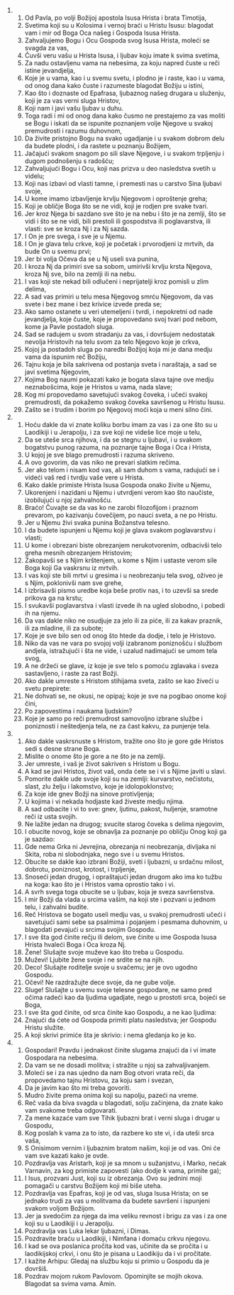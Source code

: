 <ol>
  <li>
    <ol>
      <li>Od Pavla, po volji Božijoj apostola Isusa Hrista i brata Timotija,</li>
      <li>Svetima koji su u Kolosima i vernoj braći u Hristu Isusu: blagodat vam i mir od Boga Oca našeg i Gospoda Isusa Hrista.</li>
      <li>Zahvaljujemo Bogu i Ocu Gospoda svog Isusa Hrista, moleći se svagda za vas,</li>
      <li>Čuvši veru vašu u Hrista Isusa, i ljubav koju imate k svima svetima,</li>
      <li>Za nadu ostavljenu vama na nebesima, za koju napred čuste u reči istine jevandjelja,</li>
      <li>Koje je u vama, kao i u svemu svetu, i plodno je i raste, kao i u vama, od onog dana kako čuste i razumeste blagodat Božiju u istini,</li>
      <li>Kao što i doznaste od Epafrasa, ljubaznog našeg drugara u služenju, koji je za vas verni sluga Hristov,</li>
      <li>Koji nam i javi vašu ljubav u duhu.</li>
      <li>Toga radi i mi od onog dana kako čusmo ne prestajemo za vas moliti se Bogu i iskati da se ispunite poznanjem volje Njegove u svakoj premudrosti i razumu duhovnom,</li>
      <li>Da živite pristojno Bogu na svako ugadjanje i u svakom dobrom delu da budete plodni, i da rastete u poznanju Božijem,</li>
      <li>Jačajući svakom snagom po sili slave Njegove, i u svakom trpljenju i dugom podnošenju s radošću;</li>
      <li>Zahvaljujući Bogu i Ocu, koji nas prizva u deo nasledstva svetih u videlu;</li>
      <li>Koji nas izbavi od vlasti tamne, i premesti nas u carstvo Sina ljubavi svoje,</li>
      <li>U kome imamo izbavljenje krvlju Njegovom i oproštenje greha;</li>
      <li>Koji je obličje Boga što se ne vidi, koji je rodjen pre svake tvari.</li>
      <li>Jer kroz Njega bi sazdano sve što je na nebu i što je na zemlji, što se vidi i što se ne vidi, bili prestoli ili gospodstva ili poglavarstva, ili vlasti: sve se kroza Nj i za Nj sazda.</li>
      <li>I On je pre svega, i sve je u Njemu.</li>
      <li>I On je glava telu crkve, koji je početak i prvorodjeni iz mrtvih, da bude On u svemu prvi;</li>
      <li>Jer bi volja Očeva da se u Nj useli sva punina,</li>
      <li>I kroza Nj da primiri sve sa sobom, umirivši krvlju krsta Njegova, kroza Nj sve, bilo na zemlji ili na nebu.</li>
      <li>I vas koji ste nekad bili odlučeni i neprijatelji kroz pomisli u zlim delima,</li>
      <li>A sad vas primiri u telu mesa Njegovog smrću Njegovom, da vas svete i bez mane i bez krivice izvede preda se;</li>
      <li>Ako samo ostanete u veri utemeljeni i tvrdi, i nepokretni od nade jevandjelja, koje čuste, koje je propovedano svoj tvari pod nebom, kome ja Pavle postadoh sluga.</li>
      <li>Sad se radujem u svom stradanju za vas, i dovršujem nedostatak nevolja Hristovih na telu svom za telo Njegovo koje je crkva,</li>
      <li>Kojoj ja postadoh sluga po naredbi Božijoj koja mi je dana medju vama da ispunim reč Božiju,</li>
      <li>Tajnu koja je bila sakrivena od postanja sveta i naraštaja, a sad se javi svetima Njegovim,</li>
      <li>Kojima Bog naumi pokazati kako je bogata slava tajne ove medju neznabošcima, koje je Hristos u vama, nada slave;</li>
      <li>Kog mi propovedamo savetujući svakog čoveka, i učeći svakoj premudrosti, da pokažemo svakog čoveka savršenog u Hristu Isusu.</li>
      <li>Zašto se i trudim i borim po Njegovoj moći koja u meni silno čini.</li>
    </ol>
  </li>
  <li>
    <ol>
      <li>Hoću dakle da vi znate koliku borbu imam za vas i za one što su u Laodikiji i u Jerapolju, i za sve koji ne videše lice moje u telu,</li>
      <li>Da se uteše srca njihova, i da se stegnu u ljubavi, i u svakom bogatstvu punog razuma, na poznanje tajne Boga i Oca i Hrista,</li>
      <li>U kojoj je sve blago premudrosti i razuma skriveno.</li>
      <li>A ovo govorim, da vas niko ne prevari slatkim rečima.</li>
      <li>Jer ako telom i nisam kod vas, ali sam duhom s vama, radujući se i videći vaš red i tvrdju vaše vere u Hrista.</li>
      <li>Kako dakle primiste Hrista Isusa Gospoda onako živite u Njemu,</li>
      <li>Ukorenjeni i nazidani u Njemu i utvrdjeni verom kao što naučiste, izobilujući u njoj zahvalnošću.</li>
      <li>Braćo! Čuvajte se da vas ko ne zarobi filozofijom i praznom prevarom, po kazivanju čovečijem, po nauci sveta, a ne po Hristu.</li>
      <li>Jer u Njemu živi svaka punina Božanstva telesno.</li>
      <li>I da budete ispunjeni u Njemu koji je glava svakom poglavarstvu i vlasti;</li>
      <li>U kome i obrezani biste obrezanjem nerukotvorenim, odbacivši telo greha mesnih obrezanjem Hristovim;</li>
      <li>Zakopavši se s Njim krštenjem, u kome s Njim i ustaste verom sile Boga koji Ga vaskrsnu iz mrtvih.</li>
      <li>I vas koji ste bili mrtvi u gresima i u neobrezanju tela svog, oživeo je s Njim, poklonivši nam sve grehe,</li>
      <li>I izbrisavši pismo uredbe koja beše protiv nas, i to uzevši sa srede prikova ga na krstu;</li>
      <li>I svukavši poglavarstva i vlasti izvede ih na ugled slobodno, i pobedi ih na njemu.</li>
      <li>Da vas dakle niko ne osudjuje za jelo ili za piće, ili za kakav praznik, ili za mladine, ili za subote;</li>
      <li>Koje je sve bilo sen od onog što htede da dodje, i telo je Hristovo.</li>
      <li>Niko da vas ne vara po svojoj volji izabranom poniznošću i službom andjela, istražujući i šta ne vide, i uzalud nadimajući se umom tela svog,</li>
      <li>A ne držeći se glave, iz koje je sve telo s pomoću zglavaka i sveza sastavljeno, i raste za rast Božji.</li>
      <li>Ako dakle umreste s Hristom stihijama sveta, zašto se kao živeći u svetu prepirete:</li>
      <li>Ne dohvati se, ne okusi, ne opipaj; koje je sve na pogibao onome koji čini,</li>
      <li>Po zapovestima i naukama ljudskim?</li>
      <li>Koje je samo po reči premudrost samovoljno izbrane službe i poniznosti i neštedjenja tela, ne za čast kakvu, za punjenje tela.</li>
    </ol>
  </li>
  <li>
    <ol>
      <li>Ako dakle vaskrsnuste s Hristom, tražite ono što je gore gde Hristos sedi s desne strane Boga.</li>
      <li>Mislite o onome što je gore a ne što je na zemlji.</li>
      <li>Jer umreste, i vaš je život sakriven s Hristom u Bogu.</li>
      <li>A kad se javi Hristos, život vaš, onda ćete se i vi s Njime javiti u slavi.</li>
      <li>Pomorite dakle ude svoje koji su na zemlji: kurvarstvo, nečistotu, slast, zlu želju i lakomstvo, koje je idolopoklonstvo;</li>
      <li>Za koje ide gnev Božji na sinove protivljenja;</li>
      <li>U kojima i vi nekada hodjaste kad živeste medju njima.</li>
      <li>A sad odbacite i vi to sve: gnev, ljutinu, pakost, huljenje, sramotne reči iz usta svojih.</li>
      <li>Ne lažite jedan na drugog; svucite starog čoveka s delima njegovim,</li>
      <li>I obucite novog, koje se obnavlja za poznanje po obličju Onog koji ga je sazdao:</li>
      <li>Gde nema Grka ni Jevrejina, obrezanja ni neobrezanja, divljaka ni Skita, roba ni slobodnjaka, nego sve i u svemu Hristos.</li>
      <li>Obucite se dakle kao izbrani Božiji, sveti i ljubazni, u srdačnu milost, dobrotu, poniznost, krotost, i trpljenje,</li>
      <li>Snoseći jedan drugog, i opraštajući jedan drugom ako ima ko tužbu na koga: kao što je i Hristos vama oprostio tako i vi.</li>
      <li>A svrh svega toga obucite se u ljubav, koja je sveza savršenstva.</li>
      <li>I mir Božji da vlada u srcima vašim, na koji ste i pozvani u jednom telu, i zahvalni budite.</li>
      <li>Reč Hristova se bogato useli medju vas, u svakoj premudrosti učeći i savetujući sami sebe sa psalmima i pojanjem i pesmama duhovnim, u blagodati pevajući u srcima svojim Gospodu.</li>
      <li>I sve šta god činite rečju ili delom, sve činite u ime Gospoda Isusa Hrista hvaleći Boga i Oca kroza Nj.</li>
      <li>Žene! Slušajte svoje muževe kao što treba u Gospodu.</li>
      <li>Muževi! Ljubite žene svoje i ne srdite se na njih.</li>
      <li>Deco! Slušajte roditelje svoje u svačemu; jer je ovo ugodno Gospodu.</li>
      <li>Očevi! Ne razdražujte dece svoje, da ne gube volje.</li>
      <li>Sluge! Slušajte u svemu svoje telesne gospodare, ne samo pred očima radeći kao da ljudima ugadjate, nego u prostoti srca, bojeći se Boga,</li>
      <li>I sve šta god činite, od srca činite kao Gospodu, a ne kao ljudima:</li>
      <li>Znajući da ćete od Gospoda primiti platu nasledstva; jer Gospodu Hristu služite.</li>
      <li>A koji skrivi primiće šta je skrivio: i nema gledanja ko je ko.</li>
    </ol>
  </li>
  <li>
    <ol>
      <li>Gospodari! Pravdu i jednakost činite slugama znajući da i vi imate Gospodara na nebesima.</li>
      <li>Da vam se ne dosadi molitva; i stražite u njoj sa zahvaljivanjem.</li>
      <li>Moleći se i za nas ujedno da nam Bog otvori vrata reči, da propovedamo tajnu Hristovu, za koju sam i svezan,</li>
      <li>Da je javim kao što mi treba govoriti.</li>
      <li>Mudro živite prema onima koji su napolju, pazeći na vreme.</li>
      <li>Reč vaša da biva svagda u blagodati, solju začinjena, da znate kako vam svakome treba odgovarati.</li>
      <li>Za mene kazaće vam sve Tihik ljubazni brat i verni sluga i drugar u Gospodu,</li>
      <li>Kog poslah k vama za to isto, da razbere ko ste vi, i da uteši srca vaša,</li>
      <li>S Onisimom vernim i ljubaznim bratom našim, koji je od vas. Oni će vam sve kazati kako je ovde.</li>
      <li>Pozdravlja vas Aristarh, koji je sa mnom u sužanjstvu, i Marko, nećak Varnavin, za kog primiste zapovesti (ako dodje k vama, primite ga);</li>
      <li>I Isus, prozvani Just, koji su iz obrezanja. Ovo su jednini moji pomagači u carstvu Božijem koji mi biše uteha.</li>
      <li>Pozdravlja vas Epafras, koji je od vas, sluga Isusa Hrista; on se jednako trudi za vas u molitvama da budete savršeni i ispunjeni svakom voljom Božijom.</li>
      <li>Jer ja svedočim za njega da ima veliku revnost i brigu za vas i za one koji su u Laodikiji i u Jerapolju.</li>
      <li>Pozdravlja vas Luka lekar ljubazni, i Dimas.</li>
      <li>Pozdravite braću u Laodikiji, i Nimfana i domaću crkvu njegovu.</li>
      <li>I kad se ova poslanica pročita kod vas, učinite da se pročita i u laodikijskoj crkvi, i onu što je pisana u Laodikiju da i vi pročitate.</li>
      <li>I kažite Arhipu: Gledaj na službu koju si primio u Gospodu da je dovršiš.</li>
      <li>Pozdrav mojom rukom Pavlovom. Opominjite se mojih okova. Blagodat sa svima vama. Amin.</li>
    </ol>
  </li>
</ol>